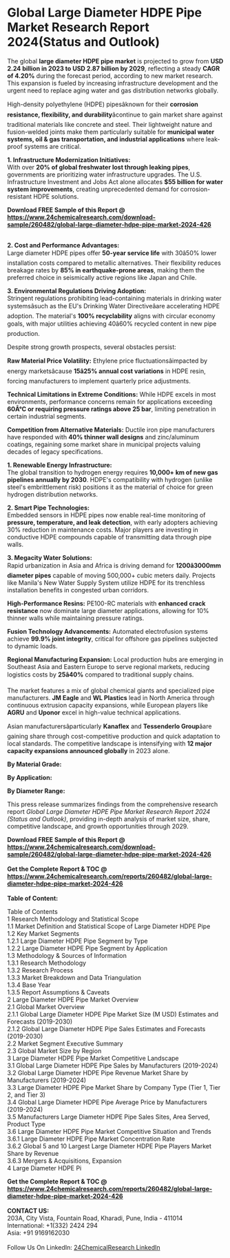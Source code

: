 <h1>Global Large Diameter HDPE Pipe Market Research Report 2024(Status and Outlook)</h1><p>The global <strong>large diameter HDPE pipe market</strong> is projected to grow from <strong>USD 2.24 billion in 2023 to USD 2.87 billion by 2029</strong>, reflecting a steady <strong>CAGR of 4.20%</strong> during the forecast period, according to new market research. This expansion is fueled by increasing infrastructure development and the urgent need to replace aging water and gas distribution networks globally.</p><p>High-density polyethylene (HDPE) pipesâknown for their <strong>corrosion resistance, flexibility, and durability</strong>âcontinue to gain market share against traditional materials like concrete and steel. Their lightweight nature and fusion-welded joints make them particularly suitable for <strong>municipal water systems, oil &amp; gas transportation, and industrial applications</strong> where leak-proof systems are critical.</p><p><strong>1. Infrastructure Modernization Initiatives:</strong><br>
With over <strong>20% of global freshwater lost through leaking pipes</strong>, governments are prioritizing water infrastructure upgrades. The U.S. Infrastructure Investment and Jobs Act alone allocates <strong>$55 billion for water system improvements</strong>, creating unprecedented demand for corrosion-resistant HDPE solutions.</p><div><b>Download FREE Sample of this Report @ 
            <a href="https://www.24chemicalresearch.com/download-sample/260482/global-large-diameter-hdpe-pipe-market-2024-426">
            https://www.24chemicalresearch.com/download-sample/260482/global-large-diameter-hdpe-pipe-market-2024-426</a></b></div><br><p><strong>2. Cost and Performance Advantages:</strong><br>
Large diameter HDPE pipes offer <strong>50-year service life</strong> with 30â50% lower installation costs compared to metallic alternatives. Their flexibility reduces breakage rates by <strong>85% in earthquake-prone areas</strong>, making them the preferred choice in seismically active regions like Japan and Chile.</p><p><strong>3. Environmental Regulations Driving Adoption:</strong><br>
Stringent regulations prohibiting lead-containing materials in drinking water systemsâsuch as the EU's Drinking Water Directiveâare accelerating HDPE adoption. The material's <strong>100% recyclability</strong> aligns with circular economy goals, with major utilities achieving 40â60% recycled content in new pipe production.</p><p>Despite strong growth prospects, several obstacles persist:</p><p><strong>Raw Material Price Volatility:</strong> Ethylene price fluctuationsâimpacted by energy marketsâcause <strong>15â25% annual cost variations</strong> in HDPE resin, forcing manufacturers to implement quarterly price adjustments.</p><p><strong>Technical Limitations in Extreme Conditions:</strong> While HDPE excels in most environments, performance concerns remain for applications exceeding <strong>60Â°C or requiring pressure ratings above 25 bar</strong>, limiting penetration in certain industrial segments.</p><p><strong>Competition from Alternative Materials:</strong> Ductile iron pipe manufacturers have responded with <strong>40% thinner wall designs</strong> and zinc/aluminum coatings, regaining some market share in municipal projects valuing decades of legacy specifications.</p><p><strong>1. Renewable Energy Infrastructure:</strong><br>
The global transition to hydrogen energy requires <strong>10,000+ km of new gas pipelines annually by 2030</strong>. HDPE's compatibility with hydrogen (unlike steel's embrittlement risk) positions it as the material of choice for green hydrogen distribution networks.</p><p><strong>2. Smart Pipe Technologies:</strong><br>
Embedded sensors in HDPE pipes now enable real-time monitoring of <strong>pressure, temperature, and leak detection</strong>, with early adopters achieving 30% reduction in maintenance costs. Major players are investing in conductive HDPE compounds capable of transmitting data through pipe walls.</p><p><strong>3. Megacity Water Solutions:</strong><br>
Rapid urbanization in Asia and Africa is driving demand for <strong>1200â3000mm diameter pipes</strong> capable of moving 500,000+ cubic meters daily. Projects like Manila's New Water Supply System utilize HDPE for its trenchless installation benefits in congested urban corridors.</p><p><strong>High-Performance Resins:</strong> PE100-RC materials with <strong>enhanced crack resistance</strong> now dominate large diameter applications, allowing for 10% thinner walls while maintaining pressure ratings.</p><p><strong>Fusion Technology Advancements:</strong> Automated electrofusion systems achieve <strong>99.9% joint integrity</strong>, critical for offshore gas pipelines subjected to dynamic loads.</p><p><strong>Regional Manufacturing Expansion:</strong> Local production hubs are emerging in Southeast Asia and Eastern Europe to serve regional markets, reducing logistics costs by <strong>25â40%</strong> compared to traditional supply chains.</p><p>The market features a mix of global chemical giants and specialized pipe manufacturers. <strong>JM Eagle</strong> and <strong>WL Plastics</strong> lead in North America through continuous extrusion capacity expansions, while European players like <strong>AGRU</strong> and <strong>Uponor</strong> excel in high-value technical applications.</p><p>Asian manufacturersâparticularly <strong>Kanaflex</strong> and <strong>Tessenderlo Group</strong>âare gaining share through cost-competitive production and quick adaptation to local standards. The competitive landscape is intensifying with <strong>12 major capacity expansions announced globally</strong> in 2023 alone.</p><p><strong>By Material Grade:</strong></p><p><strong>By Application:</strong></p><p><strong>By Diameter Range:</strong></p><p>This press release summarizes findings from the comprehensive research report <em>Global Large Diameter HDPE Pipe Market Research Report 2024 (Status and Outlook)</em>, providing in-depth analysis of market size, share, competitive landscape, and growth opportunities through 2029.</p><div><b>Download FREE Sample of this Report @ 
            <a href="https://www.24chemicalresearch.com/download-sample/260482/global-large-diameter-hdpe-pipe-market-2024-426">
            https://www.24chemicalresearch.com/download-sample/260482/global-large-diameter-hdpe-pipe-market-2024-426</a></b></div><br><div><b>Get the Complete Report & TOC @ 
            <a href="https://www.24chemicalresearch.com/reports/260482/global-large-diameter-hdpe-pipe-market-2024-426">
            https://www.24chemicalresearch.com/reports/260482/global-large-diameter-hdpe-pipe-market-2024-426</a></b></div><br>
            <b>Table of Content:</b><p>Table of Contents<br />
1 Research Methodology and Statistical Scope<br />
1.1 Market Definition and Statistical Scope of Large Diameter HDPE Pipe<br />
1.2 Key Market Segments<br />
1.2.1 Large Diameter HDPE Pipe Segment by Type<br />
1.2.2 Large Diameter HDPE Pipe Segment by Application<br />
1.3 Methodology & Sources of Information<br />
1.3.1 Research Methodology<br />
1.3.2 Research Process<br />
1.3.3 Market Breakdown and Data Triangulation<br />
1.3.4 Base Year<br />
1.3.5 Report Assumptions & Caveats<br />
2 Large Diameter HDPE Pipe Market Overview<br />
2.1 Global Market Overview<br />
2.1.1 Global Large Diameter HDPE Pipe Market Size (M USD) Estimates and Forecasts (2019-2030)<br />
2.1.2 Global Large Diameter HDPE Pipe Sales Estimates and Forecasts (2019-2030)<br />
2.2 Market Segment Executive Summary<br />
2.3 Global Market Size by Region<br />
3 Large Diameter HDPE Pipe Market Competitive Landscape<br />
3.1 Global Large Diameter HDPE Pipe Sales by Manufacturers (2019-2024)<br />
3.2 Global Large Diameter HDPE Pipe Revenue Market Share by Manufacturers (2019-2024)<br />
3.3 Large Diameter HDPE Pipe Market Share by Company Type (Tier 1, Tier 2, and Tier 3)<br />
3.4 Global Large Diameter HDPE Pipe Average Price by Manufacturers (2019-2024)<br />
3.5 Manufacturers Large Diameter HDPE Pipe Sales Sites, Area Served, Product Type<br />
3.6 Large Diameter HDPE Pipe Market Competitive Situation and Trends<br />
3.6.1 Large Diameter HDPE Pipe Market Concentration Rate<br />
3.6.2 Global 5 and 10 Largest Large Diameter HDPE Pipe Players Market Share by Revenue<br />
3.6.3 Mergers & Acquisitions, Expansion<br />
4 Large Diameter HDPE Pi</p><div><b>Get the Complete Report & TOC @ 
            <a href="https://www.24chemicalresearch.com/reports/260482/global-large-diameter-hdpe-pipe-market-2024-426">
            https://www.24chemicalresearch.com/reports/260482/global-large-diameter-hdpe-pipe-market-2024-426</a></b></div><br><b>CONTACT US:</b><br>
            203A, City Vista, Fountain Road, Kharadi, Pune, India - 411014<br>
            International: +1(332) 2424 294<br>
            Asia: +91 9169162030 <br><br>
            Follow Us On LinkedIn: <a href="https://www.linkedin.com/company/24chemicalresearch/">24ChemicalResearch LinkedIn</a>